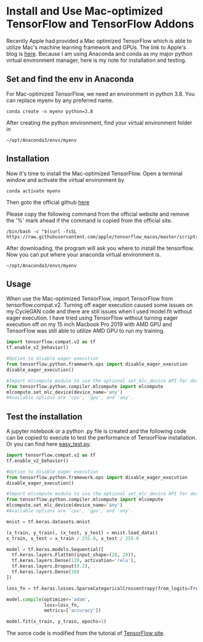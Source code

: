 # Install and Use Mac-optimized TensorFlow and TensorFlow Addons


Recently Apple had provided a Mac optimized TensorFlow which is able to utilize Mac's machine learning framework and GPUs. The link to Apple's blog is [here](https://blog.tensorflow.org/2020/11/accelerating-tensorflow-performance-on-mac.html). Because I am using Anaconda and conda as my major python virtual environment manager, here is my note for installation and testing.

## Set and find the env in Anaconda
For Mac-optimized TensorFlow, we need an environment in python 3.8. You can replace myenv by any preferred name.

```
conda create -n myenv python=3.8
```
After creating the python environment, find your virtual environment folder in
 
```
~/opt/Anaconda3/envs/myenv
```
## Installation

Now it's time to install the Mac-optimized TensorFlow.
Open a terminal window and activate the virtual environment by

```
conda activate myenv
```
Then goto the official github [here](https://github.com/apple/tensorflow_macos)

Please copy the following command from the official website and remove the '%' mark ahead if the command is copied from the official site.

```
/bin/bash -c "$(curl -fsSL https://raw.githubusercontent.com/apple/tensorflow_macos/master/scripts/download_and_install.sh)"

```
After downloading, the program will ask you where to install the tensorflow. Now you can put where your anaconda virtual environment is.

```
~/opt/Anaconda3/envs/myenv
```

## Usage
When use the Mac-optimized TensorFlow, import TensorFlow from tensorflow.compat.v2. Turning off eager execution caused some issues on my CycleGAN code and there are still issues when I used model.fit without eager execution. I have tried using TensorFlow without turning eager execution off on my 15 inch Macbook Pro 2019 with AMD GPU and TensorFlow was still able to utilize AMD GPU to run my training.

```python
import tensorflow.compat.v2 as tf
tf.enable_v2_behavior()

#Option to disable eager execution
from tensorflow.python.framework.ops import disable_eager_execution
disable_eager_execution()

#Import mlcompute module to use the optional set_mlc_device API for device selection with ML Compute.
from tensorflow.python.compiler.mlcompute import mlcompute
mlcompute.set_mlc_device(device_name='any') 
#Available options are 'cpu', 'gpu', and 'any'.

```

## Test the installation
A jupyter notebook or a python .py file is created and the following code can be copied to execute to test the performance of TensorFlow installation. Or you can find here [easy_test.py](./easy_test.py).

```python
import tensorflow.compat.v2 as tf
tf.enable_v2_behavior()

#Option to disable eager execution
from tensorflow.python.framework.ops import disable_eager_execution
disable_eager_execution()

#Import mlcompute module to use the optional set_mlc_device API for device selection with ML Compute.
from tensorflow.python.compiler.mlcompute import mlcompute
mlcompute.set_mlc_device(device_name='any')
#Available options are 'cpu', 'gpu', and 'any'.

mnist = tf.keras.datasets.mnist

(x_train, y_train), (x_test, y_test) = mnist.load_data()
x_train, x_test = x_train / 255.0, x_test / 255.0

model = tf.keras.models.Sequential([
  tf.keras.layers.Flatten(input_shape=(28, 28)),
  tf.keras.layers.Dense(128, activation='relu'),
  tf.keras.layers.Dropout(0.2),
  tf.keras.layers.Dense(10)
])

loss_fn = tf.keras.losses.SparseCategoricalCrossentropy(from_logits=True)

model.compile(optimizer='adam',
              loss=loss_fn,
              metrics=['accuracy'])

model.fit(x_train, y_train, epochs=1)
```
The sorce code is modified from the tutorial of [TensorFlow site](https://www.tensorflow.org/tutorials/quickstart/beginner).